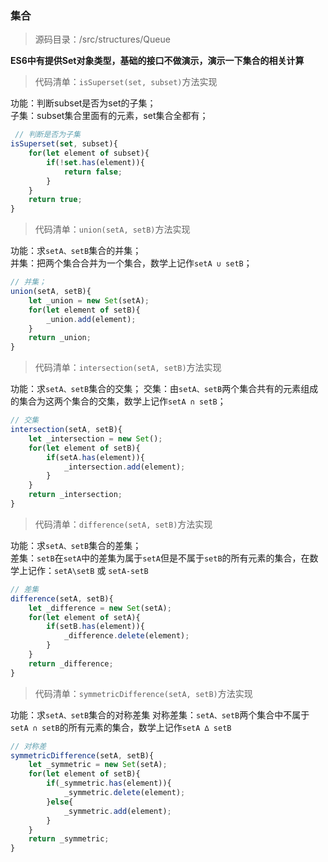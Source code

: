 ### 集合
> 源码目录：/src/structures/Queue

**ES6中有提供Set对象类型，基础的接口不做演示，演示一下集合的相关计算**
> 代码清单：`isSuperset(set, subset)`方法实现

功能：判断subset是否为set的子集；  
子集：subset集合里面有的元素，set集合全都有；
```javascript
 // 判断是否为子集
isSuperset(set, subset){
    for(let element of subset){
        if(!set.has(element)){
            return false;
        }
    }
    return true;
}
```
> 代码清单：`union(setA, setB)`方法实现

功能：求`setA、setB`集合的并集；  
并集：把两个集合合并为一个集合，数学上记作`setA ∪ setB`；
```javascript
// 并集；
union(setA, setB){
    let _union = new Set(setA);
    for(let element of setB){
        _union.add(element);
    }
    return _union;
}
```
> 代码清单：`intersection(setA, setB)`方法实现

功能：求`setA、setB`集合的交集；
交集：由`setA、setB`两个集合共有的元素组成的集合为这两个集合的交集，数学上记作`setA ∩ setB`；
```javascript
// 交集
intersection(setA, setB){
    let _intersection = new Set();
    for(let element of setB){
        if(setA.has(element)){
            _intersection.add(element);
        }
    }
    return _intersection;
}
```
> 代码清单：`difference(setA, setB)`方法实现

功能：求`setA、setB`集合的差集；  
差集：`setB`在`setA`中的差集为属于`setA`但是不属于`setB`的所有元素的集合，在数学上记作：`setA\setB` 或 `setA-setB`
```javascript
// 差集
difference(setA, setB){
    let _difference = new Set(setA);
    for(let element of setA){
        if(setB.has(element)){
            _difference.delete(element);
        }
    }
    return _difference;
}    
```
> 代码清单：`symmetricDifference(setA, setB)`方法实现

功能：求`setA、setB`集合的对称差集
对称差集：`setA、setB`两个集合中不属于`setA ∩ setB`的所有元素的集合，数学上记作`setA ∆ setB`
```javascript
// 对称差
symmetricDifference(setA, setB){
    let _symmetric = new Set(setA);
    for(let element of setB){
        if(_symmetric.has(element)){
            _symmetric.delete(element);
        }else{
            _symmetric.add(element);
        }
    }
    return _symmetric;
}
```